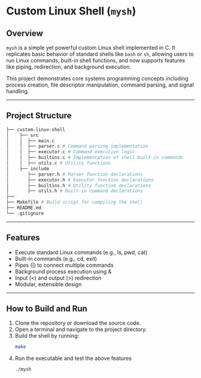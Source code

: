 # Custom Linux Shell (`mysh`)

## Overview

`mysh` is a simple yet powerful custom Linux shell implemented in C. It replicates basic behavior of standard shells like `bash` or `sh`, allowing users to run Linux commands, built-in shell functions, and now supports features like piping, redirection, and background execution.  
  
This project demonstrates core systems programming concepts including process creation, file descriptor manipulation, command parsing, and signal handling.


---

## Project Structure
```bash
├── custom-linux-shell
│    ├── src
│    │  ├── main.c
│    │  ├── parser.c # Command parsing implementation 
│    │  ├── executor.c # Command execution logic
│    │  ├── builtins.c # Implementation of shell built-in commands
│    │  ├── utils.c # Utility functions
│    ├── include
│       ├── parser.h # Parser function declarations
│       ├── executor.h # Executor function declarations
│       ├── builtins.h # Utility function declarations
│       ├── utils.h # Built-in command declarations
├── 
├── Makefile # Build script for compiling the shell
├── README.md
└── .gitignore
```


---

## Features
- Execute standard Linux commands (e.g., ls, pwd, cat)
- Built-in commands (e.g., cd, exit)
- Pipes (|) to connect multiple commands
- Background process execution using &
- Input (<) and output (>) redirection
- Modular, extensible design

---

## How to Build and Run

1. Clone the repository or download the source code.
2. Open a terminal and navigate to the project directory.
3. Build the shell by running:
   ```bash
   make
4. Run the executable and test the above features
   ```bash
   ./mysh

